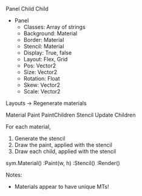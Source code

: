 Panel
  Child
    Child


- Panel
  - Classes: Array of strings
  - Background: Material
  - Border: Material
  - Stencil: Material
  - Display: True, false
  - Layout: Flex, Grid 
  - Pos: Vector2
  - Size: Vector2
  - Rotation: Float
  - Skew: Vector2
  - Scale: Vector2

Layouts -> Regenerate materials


Material
    Paint
    PaintChildren
    Stencil
    Update
    Children

For each material, 
1. Generate the stencil
2. Draw the paint, applied with the stencil
3. Draw each child, applied with the stencil


sym.Material()
    :Paint(w, h)
    :Stencil()
    :Render()


Notes: 
- Materials appear to have unique MTs!